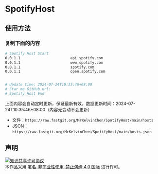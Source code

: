 # SpotifyHost

## 使用方法

### 复制下面的内容
```bash
# Spotify Host Start
0.0.1.1                       api.spotify.com
0.0.1.1                       www.spotify.com
0.0.1.1                       spotify.com
0.0.1.1                       open.spotify.com


# Update time: 2024-07-24T10:35:46+08:00
# Star me GitHub url: 
# Spotify Host End

```

上面内容会自动定时更新，保证最新有效。数据更新时间：2024-07-24T10:35:46+08:00（内容无变动不会更新）

- 文件：`https://raw.fastgit.org/MrKelvinChen/SpotifyHost/main/hosts`
- JSON：`https://raw.fastgit.org/MrKelvinChen/SpotifyHost/main/hosts.json`



## 声明
<a rel="license" href="https://creativecommons.org/licenses/by-nc-nd/4.0/deed.zh"><img alt="知识共享许可协议" style="border-width: 0" src="https://licensebuttons.net/l/by-nc-nd/4.0/88x31.png"></a><br>本作品采用 <a rel="license" href="https://creativecommons.org/licenses/by-nc-nd/4.0/deed.zh">署名-非商业性使用-禁止演绎 4.0 国际</a> 进行许可。
